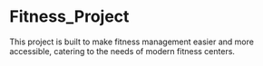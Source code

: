 # Fitness_Project
This project is built to make fitness management easier and more accessible, catering to the needs of modern fitness centers.

